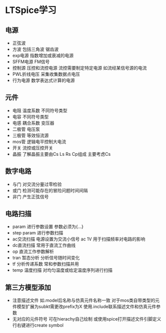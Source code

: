 # LTSpice学习
## 电源
- 正弦波
- 方波 包括三角波 锯齿波
- exp电源 指数增加或衰减的电源
- SFFM电源 FM信号
- 控制源 压控和流控电源 流控需要制定特定电源 如流经某信号源的电流
- PWL折线电压 采集收集数据点电压
- 行为电源 数学表达式计算的电源

## 元件
- 电阻 温度系数 不同符号类型
- 电容 不同符号类型
- 电感 耦合系数 变压器
- 二极管 电压泵
- 三极管 等效恒流源
- mos管 逻辑电平控制大电流
- 开关 流控或压控开关
- 晶振 了解晶振主要由Cs Ls Rs Cp组成 主要考虑Cs

## 数字电路
- 与门 对交流分量过零检验
- 或门 检测可能存在的冒险问题时间间隔
- 非门 产生正弦信号

## 电路扫描
- param 进行参数设置 参数必须为{...}
- step param 进行参数扫描
- ac交流扫描 电源设置为交流小信号 ac 1V 用于扫描频率对电路的影响
- dc直流扫描 常用于直流工作曲线
- op 直流工作参数解析
- tran 暂态分析 分析信号随时间变化
- tf 分析传递系数 常和参数扫描并用
- temp 温度扫描 对均匀温度或给定温度序列进行扫描

## 第三方模型添加
- 注意描述文件 如.model后名称与仿真元件名称一致 对于mos类自带类型的元件模型扩展为subkt需更改prefix为X 使用.include联系描述文件和仿真元件参数
- 无对应的元件符号 可在hierachy自己绘制 或使用spice打开描述文件引脚定义行右键进行create symbol
